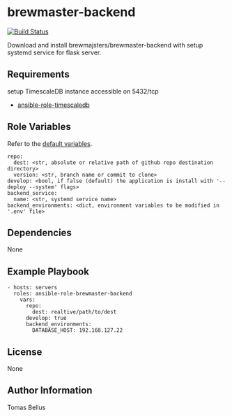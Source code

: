 # brewmaster-backend

[![Build Status](https://travis-ci.org/brewmajsters/ansible-role-brewmaster-backend.svg?branch=master)](https://travis-ci.org/brewmajsters/ansible-role-brewmaster-backend)

Download and install brewmajsters/brewmaster-backend with setup systemd service for flask server.

## Requirements

setup TimescaleDB instance accessible on 5432/tcp
- [ansible-role-timescaledb](https://github.com/brewmajsters/ansible-role-timescaledb)

## Role Variables

Refer to the [default variables](defaults/main.yml).

    repo:
      dest: <str, absolute or relative path of github repo destination directory>
      version: <str, branch name or commit to clone>
    develop: <bool, if false (default) the application is install with '--deploy --system' flags>
    backend_service:
      name: <str, systemd service name>
    backend_environments: <dict, environment variables to be modified in '.env' file>

## Dependencies

None

## Example Playbook

    - hosts: servers
      roles: ansible-role-brewmaster-backend
        vars:
          repo:
            dest: realtive/path/to/dest
          develop: true
          backend_environments:
            DATABASE_HOST: 192.168.127.22

## License

None

## Author Information

Tomas Bellus
